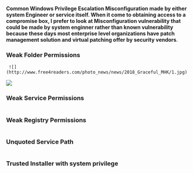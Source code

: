 
**Common Windows Privilege Escalation Misconfiguration made by either system Engineer or service itself.
When it come to obtaining access to a compromise box, I prefer to look at Misconfiguration vulnerability that could be  made by system enginner rather than known vulnerability because these days most enterprise level organizations have patch management solution and virtual patching  offer by security vendors**.

### Weak Folder Permissions
```
 ![](http://www.free4readers.com/photo_news/news/2018_Graceful_MHK/1.jpg)
```
![](http://www.free4readers.com/photo_news/news/2018_Graceful_MHK/1.jpg)
### Weak Service Permissions
```
```

### Weak Registry Permissions
```
```

### Unquoted Service Path
```
```

### Trusted Installer with system privilege

```
```
